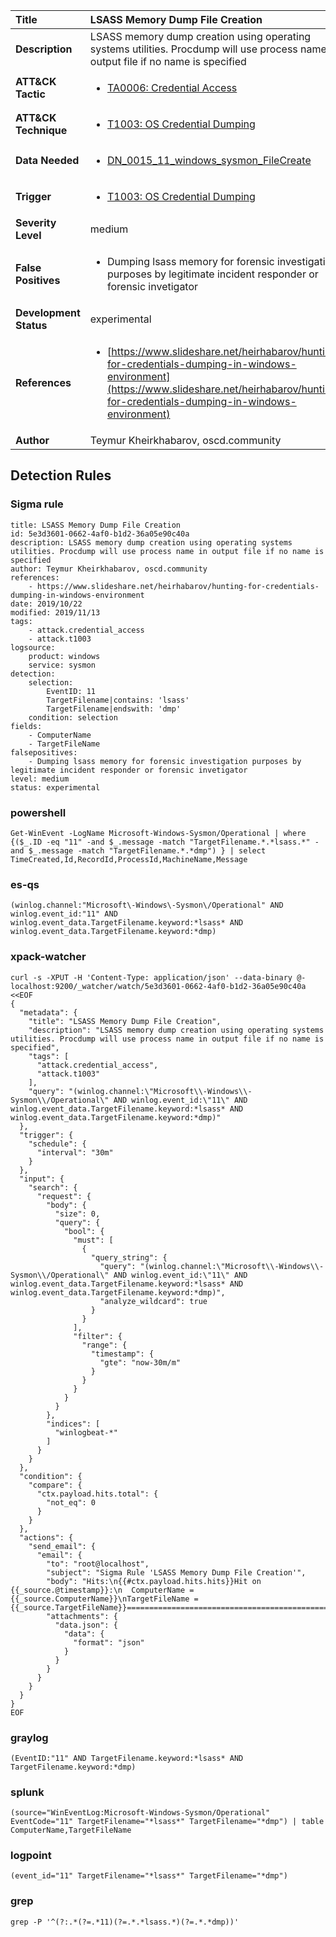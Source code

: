| Title                    | LSASS Memory Dump File Creation       |
|:-------------------------|:------------------|
| **Description**          | LSASS memory dump creation using operating systems utilities. Procdump will use process name in output file if no name is specified |
| **ATT&amp;CK Tactic**    |  <ul><li>[TA0006: Credential Access](https://attack.mitre.org/tactics/TA0006)</li></ul>  |
| **ATT&amp;CK Technique** | <ul><li>[T1003: OS Credential Dumping](https://attack.mitre.org/techniques/T1003)</li></ul>  |
| **Data Needed**          | <ul><li>[DN_0015_11_windows_sysmon_FileCreate](../Data_Needed/DN_0015_11_windows_sysmon_FileCreate.md)</li></ul>  |
| **Trigger**              | <ul><li>[T1003: OS Credential Dumping](../Triggers/T1003.md)</li></ul>  |
| **Severity Level**       | medium |
| **False Positives**      | <ul><li>Dumping lsass memory for forensic investigation purposes by legitimate incident responder or forensic invetigator</li></ul>  |
| **Development Status**   | experimental |
| **References**           | <ul><li>[https://www.slideshare.net/heirhabarov/hunting-for-credentials-dumping-in-windows-environment](https://www.slideshare.net/heirhabarov/hunting-for-credentials-dumping-in-windows-environment)</li></ul>  |
| **Author**               | Teymur Kheirkhabarov, oscd.community |


## Detection Rules

### Sigma rule

```
title: LSASS Memory Dump File Creation
id: 5e3d3601-0662-4af0-b1d2-36a05e90c40a
description: LSASS memory dump creation using operating systems utilities. Procdump will use process name in output file if no name is specified
author: Teymur Kheirkhabarov, oscd.community
references:
    - https://www.slideshare.net/heirhabarov/hunting-for-credentials-dumping-in-windows-environment
date: 2019/10/22
modified: 2019/11/13
tags:
    - attack.credential_access
    - attack.t1003
logsource:
    product: windows
    service: sysmon
detection:
    selection:
        EventID: 11
        TargetFilename|contains: 'lsass'
        TargetFilename|endswith: 'dmp'
    condition: selection
fields:
    - ComputerName
    - TargetFileName
falsepositives:
    - Dumping lsass memory for forensic investigation purposes by legitimate incident responder or forensic invetigator
level: medium
status: experimental

```





### powershell
    
```
Get-WinEvent -LogName Microsoft-Windows-Sysmon/Operational | where {($_.ID -eq "11" -and $_.message -match "TargetFilename.*.*lsass.*" -and $_.message -match "TargetFilename.*.*dmp") } | select TimeCreated,Id,RecordId,ProcessId,MachineName,Message
```


### es-qs
    
```
(winlog.channel:"Microsoft\-Windows\-Sysmon\/Operational" AND winlog.event_id:"11" AND winlog.event_data.TargetFilename.keyword:*lsass* AND winlog.event_data.TargetFilename.keyword:*dmp)
```


### xpack-watcher
    
```
curl -s -XPUT -H 'Content-Type: application/json' --data-binary @- localhost:9200/_watcher/watch/5e3d3601-0662-4af0-b1d2-36a05e90c40a <<EOF
{
  "metadata": {
    "title": "LSASS Memory Dump File Creation",
    "description": "LSASS memory dump creation using operating systems utilities. Procdump will use process name in output file if no name is specified",
    "tags": [
      "attack.credential_access",
      "attack.t1003"
    ],
    "query": "(winlog.channel:\"Microsoft\\-Windows\\-Sysmon\\/Operational\" AND winlog.event_id:\"11\" AND winlog.event_data.TargetFilename.keyword:*lsass* AND winlog.event_data.TargetFilename.keyword:*dmp)"
  },
  "trigger": {
    "schedule": {
      "interval": "30m"
    }
  },
  "input": {
    "search": {
      "request": {
        "body": {
          "size": 0,
          "query": {
            "bool": {
              "must": [
                {
                  "query_string": {
                    "query": "(winlog.channel:\"Microsoft\\-Windows\\-Sysmon\\/Operational\" AND winlog.event_id:\"11\" AND winlog.event_data.TargetFilename.keyword:*lsass* AND winlog.event_data.TargetFilename.keyword:*dmp)",
                    "analyze_wildcard": true
                  }
                }
              ],
              "filter": {
                "range": {
                  "timestamp": {
                    "gte": "now-30m/m"
                  }
                }
              }
            }
          }
        },
        "indices": [
          "winlogbeat-*"
        ]
      }
    }
  },
  "condition": {
    "compare": {
      "ctx.payload.hits.total": {
        "not_eq": 0
      }
    }
  },
  "actions": {
    "send_email": {
      "email": {
        "to": "root@localhost",
        "subject": "Sigma Rule 'LSASS Memory Dump File Creation'",
        "body": "Hits:\n{{#ctx.payload.hits.hits}}Hit on {{_source.@timestamp}}:\n  ComputerName = {{_source.ComputerName}}\nTargetFileName = {{_source.TargetFileName}}================================================================================\n{{/ctx.payload.hits.hits}}",
        "attachments": {
          "data.json": {
            "data": {
              "format": "json"
            }
          }
        }
      }
    }
  }
}
EOF

```


### graylog
    
```
(EventID:"11" AND TargetFilename.keyword:*lsass* AND TargetFilename.keyword:*dmp)
```


### splunk
    
```
(source="WinEventLog:Microsoft-Windows-Sysmon/Operational" EventCode="11" TargetFilename="*lsass*" TargetFilename="*dmp") | table ComputerName,TargetFileName
```


### logpoint
    
```
(event_id="11" TargetFilename="*lsass*" TargetFilename="*dmp")
```


### grep
    
```
grep -P '^(?:.*(?=.*11)(?=.*.*lsass.*)(?=.*.*dmp))'
```



